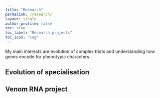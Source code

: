 ```yaml
---
title: "Research"
permalink: /research/
layout: single
author_profile: false
toc: true
toc_label: "Research projects"
toc_icon: "cog"
---
```


My main interests are evolution of complex triats and understanding how genes encode for phenotypic characters.

## Evolution of specialisation

## Venom RNA project
